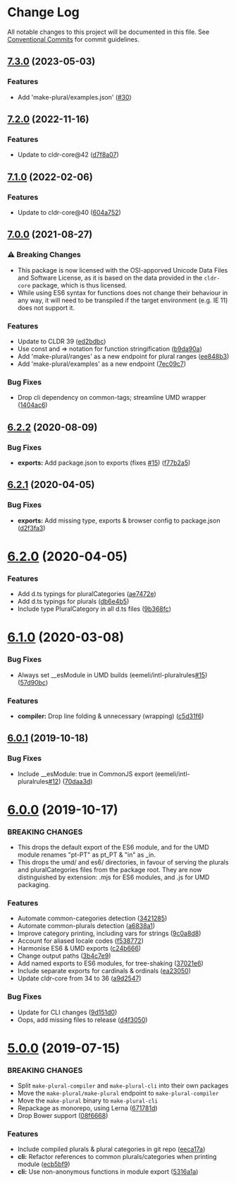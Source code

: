# Change Log

All notable changes to this project will be documented in this file.
See [Conventional Commits](https://conventionalcommits.org) for commit guidelines.

## [7.3.0](https://github.com/eemeli/make-plural/compare/make-plural@7.2.0...make-plural@7.3.0) (2023-05-03)

### Features

* Add 'make-plural/examples.json' ([#30](https://github.com/eemeli/make-plural/issues/30))

## [7.2.0](https://github.com/eemeli/make-plural/compare/make-plural@7.1.0...make-plural@7.2.0) (2022-11-16)

### Features

* Update to cldr-core@42 ([d7f8a07](https://github.com/eemeli/make-plural/commit/d7f8a07dca337b961faf2652736cbf106dc1cfd3))

## [7.1.0](https://github.com/eemeli/make-plural/compare/make-plural@7.0.0...make-plural@7.1.0) (2022-02-06)

### Features

* Update to cldr-core@40 ([604a752](https://github.com/eemeli/make-plural/commit/604a7524f92e86391a1ac01fab2fc8ab577ca2aa))

## [7.0.0](https://github.com/eemeli/make-plural/compare/6.2.2...7.0.0) (2021-08-27)

### ⚠ Breaking Changes

* This package is now licensed
  with the OSI-apporved Unicode Data Files and Software License, as it is
  based on the data provided in the `cldr-core` package, which is thus
  licensed.
* While using ES6 syntax for functions does not change
  their behaviour in any way, it will need to be transpiled if the target
  environment (e.g. IE 11) does not support it.

### Features

* Update to CLDR 39 ([ed2bdbc](https://github.com/eemeli/make-plural/commit/ed2bdbc77e6e86444ec4711124b94a780069f0e4))
* Use const and => notation for function stringification ([b9da90a](https://github.com/eemeli/make-plural/commit/b9da90acd501b86a6b2ab1e73876ea05c57ebc74))
* Add 'make-plural/ranges' as a new endpoint for plural ranges ([ee848b3](https://github.com/eemeli/make-plural/commit/ee848b34863be2dfd5cfe96572bea53e5efbde40))
* Add 'make-plural/examples' as a new endpoint ([7ec09c7](https://github.com/eemeli/make-plural/commit/7ec09c7f9924508653618dc0bad433b4b2349c00))

### Bug Fixes

* Drop cli dependency on common-tags; streamline UMD wrapper ([1404ac6](https://github.com/eemeli/make-plural/commit/1404ac640b2d7391973d8d8dae060fef7d468f74))

## [6.2.2](https://github.com/eemeli/make-plural/compare/make-plural@6.2.1...make-plural@6.2.2) (2020-08-09)


### Bug Fixes

* **exports:** Add package.json to exports (fixes [#15](https://github.com/eemeli/make-plural/issues/15)) ([f77b2a5](https://github.com/eemeli/make-plural/commit/f77b2a5864cd0ce8500d72cb0ad94c30510d9f25))





## [6.2.1](https://github.com/eemeli/make-plural/compare/make-plural@6.2.0...make-plural@6.2.1) (2020-04-05)


### Bug Fixes

* **exports:** Add missing type, exports & browser config to package.json ([d2f3fa3](https://github.com/eemeli/make-plural/commit/d2f3fa30e11397f15dc68016f4ed45d45b11fe42))





# [6.2.0](https://github.com/eemeli/make-plural/compare/make-plural@6.1.0...make-plural@6.2.0) (2020-04-05)


### Features

* Add d.ts typings for pluralCategories ([ae7472e](https://github.com/eemeli/make-plural/commit/ae7472eb12ecdb9768197faddf0be409eb2ced55))
* Add d.ts typings for plurals ([db6e4b5](https://github.com/eemeli/make-plural/commit/db6e4b5d39994d159695ac113bdc5e005921a2f7))
* Include type PluralCategory in all d.ts files ([9b368fc](https://github.com/eemeli/make-plural/commit/9b368fc5adafb6dc95c4bf7973a494edcab9a9f8))





# [6.1.0](https://github.com/eemeli/make-plural/compare/make-plural@6.0.1...make-plural@6.1.0) (2020-03-08)


### Bug Fixes

* Always set __esModule in UMD builds (eemeli/intl-pluralrules[#15](https://github.com/eemeli/make-plural/issues/15)) ([57d90bc](https://github.com/eemeli/make-plural/commit/57d90bcab45ad6439509a144aaeb493e5e0ef7dd))


### Features

* **compiler:** Drop line folding & unnecessary (wrapping) ([c5d31f6](https://github.com/eemeli/make-plural/commit/c5d31f69d6f1032e291cb911cae8cc34b20099ed))





## [6.0.1](https://github.com/eemeli/make-plural/compare/make-plural@6.0.0...make-plural@6.0.1) (2019-10-18)


### Bug Fixes

* Include __esModule: true in CommonJS export (eemeli/intl-pluralrules[#12](https://github.com/eemeli/make-plural/issues/12)) ([70daa3d](https://github.com/eemeli/make-plural/commit/70daa3df0d985b2d4b4fd9d6cf8659a5f58a79f4))





# [6.0.0](https://github.com/eemeli/make-plural/compare/make-plural@6.0.0-beta.3...make-plural@6.0.0) (2019-10-17)


### BREAKING CHANGES

* This drops the default export of the ES6 module, and for the UMD module renames "pt-PT" as pt_PT & "in" as _in.
* This drops the umd/ and es6/ directories, in favour of serving the plurals and pluralCategories files from the package root. They are now distinguished by extension: .mjs for ES6 modules, and .js for UMD packaging.


### Features

* Automate common-categories detection ([3421285](https://github.com/eemeli/make-plural/commit/3421285))
* Automate common-plurals detection ([a6838a1](https://github.com/eemeli/make-plural/commit/a6838a1))
* Improve category printing, including vars for strings ([9c0a8d8](https://github.com/eemeli/make-plural/commit/9c0a8d8))
* Account for aliased locale codes ([f538772](https://github.com/eemeli/make-plural/commit/f538772))
* Harmonise ES6 & UMD exports ([c24b666](https://github.com/eemeli/make-plural/commit/c24b666))
* Change output paths ([3b4c7e9](https://github.com/eemeli/make-plural/commit/3b4c7e9))
* Add named exports to ES6 modules, for tree-shaking ([37021e6](https://github.com/eemeli/make-plural/commit/37021e6))
* Include separate exports for cardinals & ordinals ([ea23050](https://github.com/eemeli/make-plural/commit/ea23050))
* Update cldr-core from 34 to 36 ([a9d2547](https://github.com/eemeli/make-plural/commit/a9d25474efde9b415dd5e4e63b825bcad06f7b07))


### Bug Fixes

* Update for CLI changes ([9d151d0](https://github.com/eemeli/make-plural/commit/9d151d0))
* Oops, add missing files to release ([d4f3050](https://github.com/eemeli/make-plural/commit/d4f3050))



# [5.0.0](https://github.com/eemeli/make-plural/compare/9cbae0d...make-plural@5.0.0) (2019-07-15)


### BREAKING CHANGES

* Split `make-plural-compiler` and `make-plural-cli` into their own packages
* Move the `make-plural/make-plural` endpoint to `make-plural-compiler`
* Move the `make-plural` binary to `make-plural-cli`
* Repackage as monorepo, using Lerna ([671781d](https://github.com/eemeli/make-plural/commit/671781d))
* Drop Bower support ([08f6668](https://github.com/eemeli/make-plural/commit/08f6668))


### Features

* Include compiled plurals & plural categories in git repo ([eeca17a](https://github.com/eemeli/make-plural/commit/eeca17a))
* **cli:** Refactor references to common plurals/categories when printing module ([ecb5bf9](https://github.com/eemeli/make-plural/commit/ecb5bf9))
* **cli:** Use non-anonymous functions in module export ([5316a1a](https://github.com/eemeli/make-plural/commit/5316a1a))
